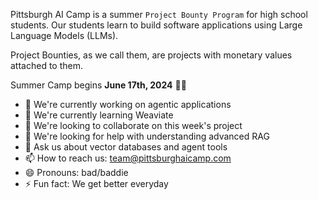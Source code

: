 Pittsburgh AI Camp is a summer `Project Bounty Program` for high school students. Our students learn to build software applications using Large Language Models (LLMs). 

Project Bounties, as we call them, are projects with monetary values attached to them. 

Summer Camp begins **June 17th, 2024** 🏴‍☠️

- 🔭 We're currently working on agentic applications
- 🌱 We're currently learning Weaviate
- 👯 We're looking to collaborate on this week's project
- 🤔 We're looking for help with understanding advanced RAG
- 💬 Ask us about vector databases and agent tools
- 📫 How to reach us: team@pittsburghaicamp.com
- 😄 Pronouns: bad/baddie
- ⚡ Fun fact: We get better everyday

